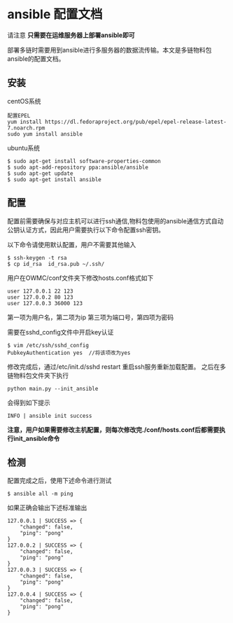 # ansible 配置文档
请注意
**只需要在运维服务器上部署ansible即可**

部署多链时需要用到ansible进行多服务器的数据流传输。本文是多链物料包ansible的配置文档。

## 安装
centOS系统
```
配置EPEL
yum install https://dl.fedoraproject.org/pub/epel/epel-release-latest-7.noarch.rpm
sudo yum install ansible
```
ubuntu系统
```
$ sudo apt-get install software-properties-common
$ sudo apt-add-repository ppa:ansible/ansible
$ sudo apt-get update
$ sudo apt-get install ansible
```

## 配置
配置前需要确保与对应主机可以进行ssh通信,物料包使用的ansible通信方式自动公钥认证方式，因此用户需要执行以下命令配置ssh密钥。


以下命令请使用默认配置，用户不需要其他输入
```
$ ssh-keygen -t rsa
$ cp id_rsa  id_rsa.pub ~/.ssh/
```
用户在OWMC/conf文件夹下修改hosts.conf格式如下
```
user 127.0.0.1 22 123
user 127.0.0.2 80 123
user 127.0.0.3 36000 123
```
第一项为用户名，第二项为ip 第三项为端口号，第四项为密码

需要在sshd_config文件中开启key认证
```
$ vim /etc/ssh/sshd_config
PubkeyAuthentication yes  //将该项改为yes 
```
修改完成后，通过/etc/init.d/sshd restart 重启ssh服务重新加载配置。
之后在多链物料包文件夹下执行
```
python main.py --init_ansible
```
会得到如下提示
```
INFO | ansible init success
```
**注意，用户如果需要修改主机配置，则每次修改完./conf/hosts.conf后都需要执行init_ansible命令**

## 检测
配置完成之后，使用下述命令进行测试
```
$ ansible all -m ping
```

如果正确会输出下述标准输出

```
127.0.0.1 | SUCCESS => {
    "changed": false, 
    "ping": "pong"
}
127.0.0.2 | SUCCESS => {
    "changed": false, 
    "ping": "pong"
}
127.0.0.3 | SUCCESS => {
    "changed": false, 
    "ping": "pong"
}
127.0.0.4 | SUCCESS => {
    "changed": false, 
    "ping": "pong"
}
```